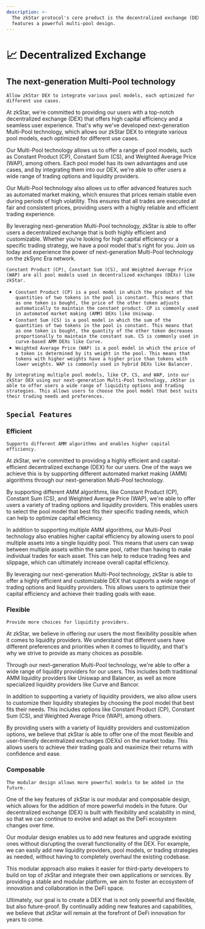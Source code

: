 ```yaml
---
description: >-
  The zkStar protocol's core product is the decentralized exchange (DEX), which
  features a powerful multi-pool design.
---
```


# 📈 Decentralized Exchange

## The next-generation Multi-Pool technology&#x20;

`Allow zkStar DEX to integrate various pool models, each optimized for different use cases.`

At zkStar, we're committed to providing our users with a top-notch decentralized exchange (DEX) that offers high capital efficiency and a seamless user experience. That's why we've developed next-generation Multi-Pool technology, which allows our zkStar DEX to integrate various pool models, each optimized for different use cases.

Our Multi-Pool technology allows us to offer a range of pool models, such as Constant Product (CP), Constant Sum (CS), and Weighted Average Price (WAP), among others. Each pool model has its own advantages and use cases, and by integrating them into our DEX, we're able to offer users a wide range of trading options and liquidity providers.

Our Multi-Pool technology also allows us to offer advanced features such as automated market making, which ensures that prices remain stable even during periods of high volatility. This ensures that all trades are executed at fair and consistent prices, providing users with a highly reliable and efficient trading experience.

By leveraging next-generation Multi-Pool technology, zkStar is able to offer users a decentralized exchange that is both highly efficient and customizable. Whether you're looking for high capital efficiency or a specific trading strategy, we have a pool model that's right for you. Join us today and experience the power of next-generation Multi-Pool technology on the zkSync Era network.

`Constant Product (CP), Constant Sum (CS), and Weighted Average Price (WAP) are all pool models used in decentralized exchanges (DEXs) like zkStar.`

* `Constant Product (CP) is a pool model in which the product of the quantities of two tokens in the pool is constant. This means that as one token is bought, the price of the other token adjusts automatically to maintain the constant product. CP is commonly used in automated market making (AMM) DEXs like Uniswap.`
* `Constant Sum (CS) is a pool model in which the sum of the quantities of two tokens in the pool is constant. This means that as one token is bought, the quantity of the other token decreases proportionally to maintain the constant sum. CS is commonly used in curve-based AMM DEXs like Curve.`
* `Weighted Average Price (WAP) is a pool model in which the price of a token is determined by its weight in the pool. This means that tokens with higher weights have a higher price than tokens with lower weights. WAP is commonly used in hybrid DEXs like Balancer.`

`By integrating multiple pool models, like CP, CS, and WAP, into our zkStar DEX using our next-generation Multi-Pool technology, zkStar is able to offer users a wide range of liquidity options and trading strategies. This allows users to choose the pool model that best suits their trading needs and preferences.`

## `Special Features`

### Efficient

`Supports different AMM algorithms and enables higher capital efficiency.`

At zkStar, we're committed to providing a highly efficient and capital-efficient decentralized exchange (DEX) for our users. One of the ways we achieve this is by supporting different automated market making (AMM) algorithms through our next-generation Multi-Pool technology.

By supporting different AMM algorithms, like Constant Product (CP), Constant Sum (CS), and Weighted Average Price (WAP), we're able to offer users a variety of trading options and liquidity providers. This enables users to select the pool model that best fits their specific trading needs, which can help to optimize capital efficiency.

In addition to supporting multiple AMM algorithms, our Multi-Pool technology also enables higher capital efficiency by allowing users to pool multiple assets into a single liquidity pool. This means that users can swap between multiple assets within the same pool, rather than having to make individual trades for each asset. This can help to reduce trading fees and slippage, which can ultimately increase overall capital efficiency.

By leveraging our next-generation Multi-Pool technology, zkStar is able to offer a highly efficient and customizable DEX that supports a wide range of trading options and liquidity providers. This allows users to optimize their capital efficiency and achieve their trading goals with ease.

### Flexible

`Provide more choices for liquidity providers.`

At zkStar, we believe in offering our users the most flexibility possible when it comes to liquidity providers. We understand that different users have different preferences and priorities when it comes to liquidity, and that's why we strive to provide as many choices as possible.

Through our next-generation Multi-Pool technology, we're able to offer a wide range of liquidity providers for our users. This includes both traditional AMM liquidity providers like Uniswap and Balancer, as well as more specialized liquidity providers like Curve and Bancor.

In addition to supporting a variety of liquidity providers, we also allow users to customize their liquidity strategies by choosing the pool model that best fits their needs. This includes options like Constant Product (CP), Constant Sum (CS), and Weighted Average Price (WAP), among others.

By providing users with a variety of liquidity providers and customization options, we believe that zkStar is able to offer one of the most flexible and user-friendly decentralized exchanges (DEXs) on the market today. This allows users to achieve their trading goals and maximize their returns with confidence and ease.

### Composable

`The modular design allows more powerful models to be added in the future.`

One of the key features of zkStar is our modular and composable design, which allows for the addition of more powerful models in the future. Our decentralized exchange (DEX) is built with flexibility and scalability in mind, so that we can continue to evolve and adapt as the DeFi ecosystem changes over time.

Our modular design enables us to add new features and upgrade existing ones without disrupting the overall functionality of the DEX. For example, we can easily add new liquidity providers, pool models, or trading strategies as needed, without having to completely overhaul the existing codebase.

This modular approach also makes it easier for third-party developers to build on top of zkStar and integrate their own applications or services. By providing a stable and modular platform, we aim to foster an ecosystem of innovation and collaboration in the DeFi space.

Ultimately, our goal is to create a DEX that is not only powerful and flexible, but also future-proof. By continually adding new features and capabilities, we believe that zkStar will remain at the forefront of DeFi innovation for years to come.
